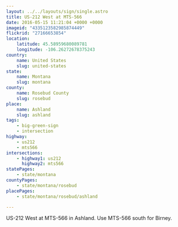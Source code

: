 ```yaml
---
layout: ../../layouts/sign/single.astro
title: US-212 West at MTS-566
date: 2016-05-15 11:21:04 +0000 +0000
imageid: "4335123582985874449"
flickrid: "27166653854"
location:
    latitude: 45.58959680089781
    longitude: -106.26272678375243
country:
    name: United States
    slug: united-states
state:
    name: Montana
    slug: montana
county:
    name: Rosebud County
    slug: rosebud
place:
    name: Ashland
    slug: ashland
tags:
    - big-green-sign
    - intersection
highway:
    - us212
    - mts566
intersections:
    - highway1: us212
      highway2: mts566
statePages:
    - state/montana
countyPages:
    - state/montana/rosebud
placePages:
    - state/montana/rosebud/ashland

---
```

US-212 West at MTS-566 in Ashland.  Use MTS-566 south for Birney.